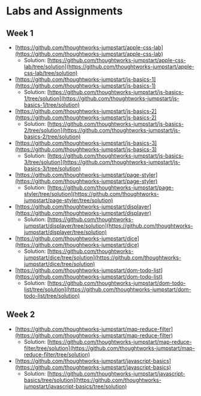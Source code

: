 # Labs and Assignments

## Week 1

* [https://github.com/thoughtworks-jumpstart/apple-css-lab](https://github.com/thoughtworks-jumpstart/apple-css-lab)
  * Solution: [https://github.com/thoughtworks-jumpstart/apple-css-lab/tree/solution](https://github.com/thoughtworks-jumpstart/apple-css-lab/tree/solution)
* [https://github.com/thoughtworks-jumpstart/js-basics-1](https://github.com/thoughtworks-jumpstart/js-basics-1)
  * Solution: [https://github.com/thoughtworks-jumpstart/js-basics-1/tree/solution](https://github.com/thoughtworks-jumpstart/js-basics-1/tree/solution)
* [https://github.com/thoughtworks-jumpstart/js-basics-2](https://github.com/thoughtworks-jumpstart/js-basics-2)
  * Solution: [https://github.com/thoughtworks-jumpstart/js-basics-2/tree/solution](https://github.com/thoughtworks-jumpstart/js-basics-2/tree/solution)
* [https://github.com/thoughtworks-jumpstart/js-basics-3](https://github.com/thoughtworks-jumpstart/js-basics-3)
  * Solution: [https://github.com/thoughtworks-jumpstart/js-basics-3/tree/solution](https://github.com/thoughtworks-jumpstart/js-basics-3/tree/solution)
* [https://github.com/thoughtworks-jumpstart/page-styler](https://github.com/thoughtworks-jumpstart/page-styler)
  * Solution: [https://github.com/thoughtworks-jumpstart/page-styler/tree/solution](https://github.com/thoughtworks-jumpstart/page-styler/tree/solution)
* [https://github.com/thoughtworks-jumpstart/displayer](https://github.com/thoughtworks-jumpstart/displayer)
  * Solution: [https://github.com/thoughtworks-jumpstart/displayer/tree/solution](https://github.com/thoughtworks-jumpstart/displayer/tree/solution)
* [https://github.com/thoughtworks-jumpstart/dice](https://github.com/thoughtworks-jumpstart/dice)
  * Solution: [https://github.com/thoughtworks-jumpstart/dice/tree/solution](https://github.com/thoughtworks-jumpstart/dice/tree/solution)
* [https://github.com/thoughtworks-jumpstart/dom-todo-list](https://github.com/thoughtworks-jumpstart/dom-todo-list)
  * Solution: [https://github.com/thoughtworks-jumpstart/dom-todo-list/tree/solution](https://github.com/thoughtworks-jumpstart/dom-todo-list/tree/solution)

## Week 2

* [https://github.com/thoughtworks-jumpstart/map-reduce-filter](https://github.com/thoughtworks-jumpstart/map-reduce-filter)
  * Solution: [https://github.com/thoughtworks-jumpstart/map-reduce-filter/tree/solution](https://github.com/thoughtworks-jumpstart/map-reduce-filter/tree/solution)
* [https://github.com/thoughtworks-jumpstart/javascript-basics](https://github.com/thoughtworks-jumpstart/javascript-basics)
  * Solution: [https://github.com/thoughtworks-jumpstart/javascript-basics/tree/solution](https://github.com/thoughtworks-jumpstart/javascript-basics/tree/solution) 

